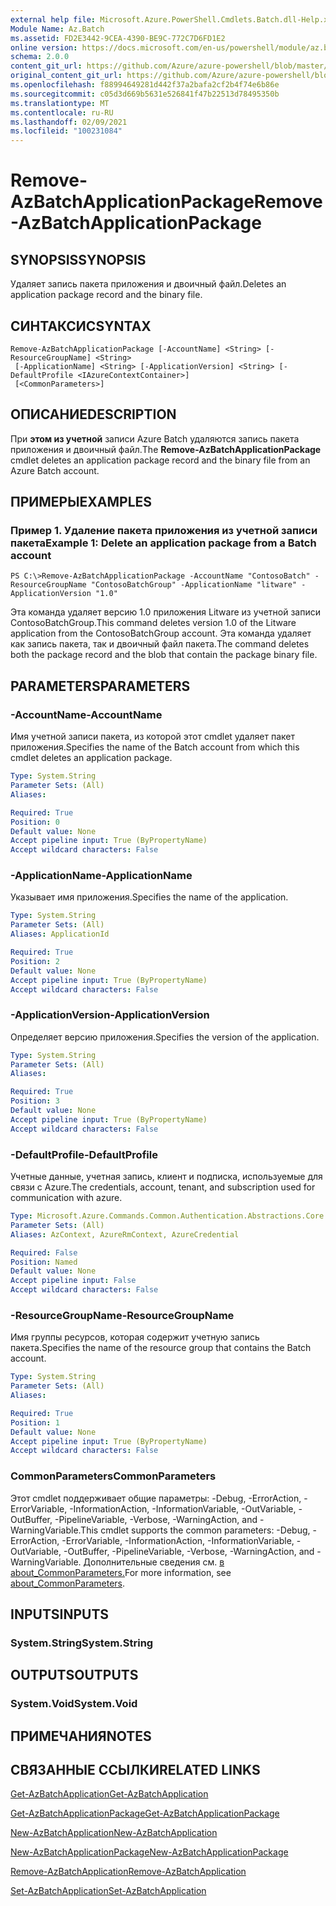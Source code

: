 ```yaml
---
external help file: Microsoft.Azure.PowerShell.Cmdlets.Batch.dll-Help.xml
Module Name: Az.Batch
ms.assetid: FD2E3442-9CEA-4390-BE9C-772C7D6FD1E2
online version: https://docs.microsoft.com/en-us/powershell/module/az.batch/remove-azbatchapplicationpackage
schema: 2.0.0
content_git_url: https://github.com/Azure/azure-powershell/blob/master/src/Batch/Batch/help/Remove-AzBatchApplicationPackage.md
original_content_git_url: https://github.com/Azure/azure-powershell/blob/master/src/Batch/Batch/help/Remove-AzBatchApplicationPackage.md
ms.openlocfilehash: f88994649281d442f37a2bafa2cf2b4f74e6b86e
ms.sourcegitcommit: c05d3d669b5631e526841f47b22513d78495350b
ms.translationtype: MT
ms.contentlocale: ru-RU
ms.lasthandoff: 02/09/2021
ms.locfileid: "100231084"
---
```

# <span data-ttu-id="9203e-101">Remove-AzBatchApplicationPackage</span><span class="sxs-lookup"><span data-stu-id="9203e-101">Remove-AzBatchApplicationPackage</span></span>

## <span data-ttu-id="9203e-102">SYNOPSIS</span><span class="sxs-lookup"><span data-stu-id="9203e-102">SYNOPSIS</span></span>
<span data-ttu-id="9203e-103">Удаляет запись пакета приложения и двоичный файл.</span><span class="sxs-lookup"><span data-stu-id="9203e-103">Deletes an application package record and the binary file.</span></span>

## <span data-ttu-id="9203e-104">СИНТАКСИС</span><span class="sxs-lookup"><span data-stu-id="9203e-104">SYNTAX</span></span>

```
Remove-AzBatchApplicationPackage [-AccountName] <String> [-ResourceGroupName] <String>
 [-ApplicationName] <String> [-ApplicationVersion] <String> [-DefaultProfile <IAzureContextContainer>]
 [<CommonParameters>]
```

## <span data-ttu-id="9203e-105">ОПИСАНИЕ</span><span class="sxs-lookup"><span data-stu-id="9203e-105">DESCRIPTION</span></span>
<span data-ttu-id="9203e-106">При **этом из учетной** записи Azure Batch удаляются запись пакета приложения и двоичный файл.</span><span class="sxs-lookup"><span data-stu-id="9203e-106">The **Remove-AzBatchApplicationPackage** cmdlet deletes an application package record and the binary file from an Azure Batch account.</span></span>

## <span data-ttu-id="9203e-107">ПРИМЕРЫ</span><span class="sxs-lookup"><span data-stu-id="9203e-107">EXAMPLES</span></span>

### <span data-ttu-id="9203e-108">Пример 1. Удаление пакета приложения из учетной записи пакета</span><span class="sxs-lookup"><span data-stu-id="9203e-108">Example 1: Delete an application package from a Batch account</span></span>
```
PS C:\>Remove-AzBatchApplicationPackage -AccountName "ContosoBatch" -ResourceGroupName "ContosoBatchGroup" -ApplicationName "litware" -ApplicationVersion "1.0"
```

<span data-ttu-id="9203e-109">Эта команда удаляет версию 1.0 приложения Litware из учетной записи ContosoBatchGroup.</span><span class="sxs-lookup"><span data-stu-id="9203e-109">This command deletes version 1.0 of the Litware application from the ContosoBatchGroup account.</span></span>
<span data-ttu-id="9203e-110">Эта команда удаляет как запись пакета, так и двоичный файл пакета.</span><span class="sxs-lookup"><span data-stu-id="9203e-110">The command deletes both the package record and the blob that contain the package binary file.</span></span>

## <span data-ttu-id="9203e-111">PARAMETERS</span><span class="sxs-lookup"><span data-stu-id="9203e-111">PARAMETERS</span></span>

### <span data-ttu-id="9203e-112">-AccountName</span><span class="sxs-lookup"><span data-stu-id="9203e-112">-AccountName</span></span>
<span data-ttu-id="9203e-113">Имя учетной записи пакета, из которой этот cmdlet удаляет пакет приложения.</span><span class="sxs-lookup"><span data-stu-id="9203e-113">Specifies the name of the Batch account from which this cmdlet deletes an application package.</span></span>

```yaml
Type: System.String
Parameter Sets: (All)
Aliases:

Required: True
Position: 0
Default value: None
Accept pipeline input: True (ByPropertyName)
Accept wildcard characters: False
```

### <span data-ttu-id="9203e-114">-ApplicationName</span><span class="sxs-lookup"><span data-stu-id="9203e-114">-ApplicationName</span></span>
<span data-ttu-id="9203e-115">Указывает имя приложения.</span><span class="sxs-lookup"><span data-stu-id="9203e-115">Specifies the name of the application.</span></span>

```yaml
Type: System.String
Parameter Sets: (All)
Aliases: ApplicationId

Required: True
Position: 2
Default value: None
Accept pipeline input: True (ByPropertyName)
Accept wildcard characters: False
```

### <span data-ttu-id="9203e-116">-ApplicationVersion</span><span class="sxs-lookup"><span data-stu-id="9203e-116">-ApplicationVersion</span></span>
<span data-ttu-id="9203e-117">Определяет версию приложения.</span><span class="sxs-lookup"><span data-stu-id="9203e-117">Specifies the version of the application.</span></span>

```yaml
Type: System.String
Parameter Sets: (All)
Aliases:

Required: True
Position: 3
Default value: None
Accept pipeline input: True (ByPropertyName)
Accept wildcard characters: False
```

### <span data-ttu-id="9203e-118">-DefaultProfile</span><span class="sxs-lookup"><span data-stu-id="9203e-118">-DefaultProfile</span></span>
<span data-ttu-id="9203e-119">Учетные данные, учетная запись, клиент и подписка, используемые для связи с Azure.</span><span class="sxs-lookup"><span data-stu-id="9203e-119">The credentials, account, tenant, and subscription used for communication with azure.</span></span>

```yaml
Type: Microsoft.Azure.Commands.Common.Authentication.Abstractions.Core.IAzureContextContainer
Parameter Sets: (All)
Aliases: AzContext, AzureRmContext, AzureCredential

Required: False
Position: Named
Default value: None
Accept pipeline input: False
Accept wildcard characters: False
```

### <span data-ttu-id="9203e-120">-ResourceGroupName</span><span class="sxs-lookup"><span data-stu-id="9203e-120">-ResourceGroupName</span></span>
<span data-ttu-id="9203e-121">Имя группы ресурсов, которая содержит учетную запись пакета.</span><span class="sxs-lookup"><span data-stu-id="9203e-121">Specifies the name of the resource group that contains the Batch account.</span></span>

```yaml
Type: System.String
Parameter Sets: (All)
Aliases:

Required: True
Position: 1
Default value: None
Accept pipeline input: True (ByPropertyName)
Accept wildcard characters: False
```

### <span data-ttu-id="9203e-122">CommonParameters</span><span class="sxs-lookup"><span data-stu-id="9203e-122">CommonParameters</span></span>
<span data-ttu-id="9203e-123">Этот cmdlet поддерживает общие параметры: -Debug, -ErrorAction, -ErrorVariable, -InformationAction, -InformationVariable, -OutVariable, -OutBuffer, -PipelineVariable, -Verbose, -WarningAction, and -WarningVariable.</span><span class="sxs-lookup"><span data-stu-id="9203e-123">This cmdlet supports the common parameters: -Debug, -ErrorAction, -ErrorVariable, -InformationAction, -InformationVariable, -OutVariable, -OutBuffer, -PipelineVariable, -Verbose, -WarningAction, and -WarningVariable.</span></span> <span data-ttu-id="9203e-124">Дополнительные сведения см. [в about_CommonParameters.](http://go.microsoft.com/fwlink/?LinkID=113216)</span><span class="sxs-lookup"><span data-stu-id="9203e-124">For more information, see [about_CommonParameters](http://go.microsoft.com/fwlink/?LinkID=113216).</span></span>

## <span data-ttu-id="9203e-125">INPUTS</span><span class="sxs-lookup"><span data-stu-id="9203e-125">INPUTS</span></span>

### <span data-ttu-id="9203e-126">System.String</span><span class="sxs-lookup"><span data-stu-id="9203e-126">System.String</span></span>

## <span data-ttu-id="9203e-127">OUTPUTS</span><span class="sxs-lookup"><span data-stu-id="9203e-127">OUTPUTS</span></span>

### <span data-ttu-id="9203e-128">System.Void</span><span class="sxs-lookup"><span data-stu-id="9203e-128">System.Void</span></span>

## <span data-ttu-id="9203e-129">ПРИМЕЧАНИЯ</span><span class="sxs-lookup"><span data-stu-id="9203e-129">NOTES</span></span>

## <span data-ttu-id="9203e-130">СВЯЗАННЫЕ ССЫЛКИ</span><span class="sxs-lookup"><span data-stu-id="9203e-130">RELATED LINKS</span></span>

[<span data-ttu-id="9203e-131">Get-AzBatchApplication</span><span class="sxs-lookup"><span data-stu-id="9203e-131">Get-AzBatchApplication</span></span>](./Get-AzBatchApplication.md)

[<span data-ttu-id="9203e-132">Get-AzBatchApplicationPackage</span><span class="sxs-lookup"><span data-stu-id="9203e-132">Get-AzBatchApplicationPackage</span></span>](./Get-AzBatchApplicationPackage.md)

[<span data-ttu-id="9203e-133">New-AzBatchApplication</span><span class="sxs-lookup"><span data-stu-id="9203e-133">New-AzBatchApplication</span></span>](./New-AzBatchApplication.md)

[<span data-ttu-id="9203e-134">New-AzBatchApplicationPackage</span><span class="sxs-lookup"><span data-stu-id="9203e-134">New-AzBatchApplicationPackage</span></span>](./New-AzBatchApplicationPackage.md)

[<span data-ttu-id="9203e-135">Remove-AzBatchApplication</span><span class="sxs-lookup"><span data-stu-id="9203e-135">Remove-AzBatchApplication</span></span>](./Remove-AzBatchApplication.md)

[<span data-ttu-id="9203e-136">Set-AzBatchApplication</span><span class="sxs-lookup"><span data-stu-id="9203e-136">Set-AzBatchApplication</span></span>](./Set-AzBatchApplication.md)



